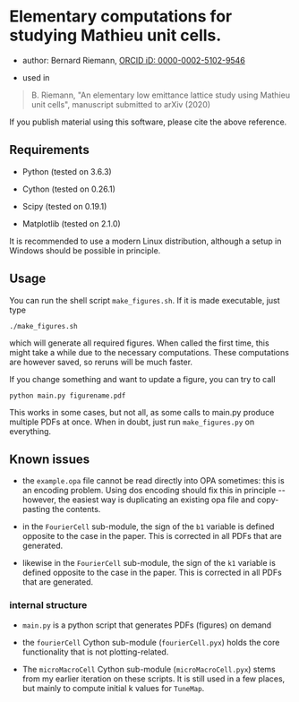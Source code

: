 # Elementary computations for studying Mathieu unit cells.

* author: Bernard Riemann, [ORCID iD: 0000-0002-5102-9546](https://orcid.org/0000-0002-5102-9546)

* used in

> B. Riemann, "An elementary low emittance lattice study using Mathieu unit cells", manuscript submitted to arXiv (2020)

If you publish material using this software, please cite the above reference.

## Requirements

* Python (tested on 3.6.3)

* Cython (tested on 0.26.1)

* Scipy (tested on 0.19.1)

* Matplotlib (tested on 2.1.0)

It is recommended to use a modern Linux distribution, although a setup in Windows should be possible in principle.

## Usage

You can run the shell script `make_figures.sh`. If it is made executable, just type

    ./make_figures.sh
    
which will generate all required figures. When called the first time, this might take a while due to the necessary computations. These computations are however saved, so reruns will be much faster. 

If you change something and want to update a figure, you can try to call 

    python main.py figurename.pdf
   
This works in some cases, but not all, as some calls to main.py produce multiple PDFs at once. When in doubt, just run `make_figures.py` on everything.


## Known issues

* the `example.opa` file cannot be read directly into OPA sometimes: this is an encoding problem. Using dos encoding should fix this in principle -- however, the easiest way is duplicating an existing opa file and copy-pasting the contents.

* in the `FourierCell` sub-module, the sign of the `b1` variable is defined opposite to the case in the paper. This is corrected in all PDFs that are generated.

* likewise in the `FourierCell` sub-module, the sign of the `k1` variable is defined opposite to the case in the paper. This is corrected in all PDFs that are generated.


### internal structure

* `main.py` is a python script that generates PDFs (figures) on demand

* the `fourierCell` Cython sub-module (`fourierCell.pyx`) holds the core functionality that is not plotting-related.
 
* The `microMacroCell` Cython sub-module (`microMacroCell.pyx`) stems from my earlier iteration on these scripts. It is still used in a few places, but mainly to compute initial k values for `TuneMap`.

